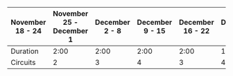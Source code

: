 | November 18 - 24 |  November 25 - December 1 | December 2 - 8 | December 9 - 15 | December 16 - 22 | December 23 - 29 | December 30 - January 5 |
| ---- | ---- | ----- | ------ | ----- | ----- | ----- |
| Duration | 2:00 | 2:00 | 2:00 | 2:00 | 14 | 16 |
| Circuits | 2 | 3 | 4 | 3 | 4 | 5 |